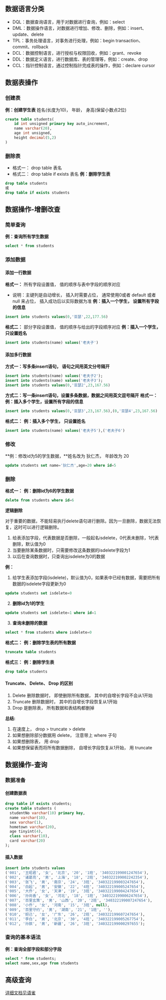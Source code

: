 ## 数据语言分类
- DQL：数据查询语言，用于对数据进行查询，例如：select
- DML：数据操作语言，对数据进行增加、修改、删除，例如：insert、update、delete
- TPL：事务处理语言，对事务进行处理，例如：begin transaction、commit、rollback
- DCL：数据控制语言，进行授权与权限回收，例如：grant、revoke
- DDL：数据定义语言，进行数据库、表的管理等，例如：create、drop
- CCL：指针控制语言，通过控制指针完成表的操作，例如：declare cursor

## 数据表操作
### 创建表
**例：创建学生表**
姓名(长度为10)， 年龄， 身高(保留小数点2位) 
``` sql
create table students(
    id int unsigned primary key auto_increment,
    name varchar(20),
    age int unsigned,
    height decimal(5,2)
)
```
### 删除表
- 格式一： drop table 表名 
- 格式二： drop table if exists 表名 
**例：删除学生表**
``` sql
drop table students
或 
drop table if exists students
```

## 数据操作-增删改查
### 简单查询
**例：查询所有学生数据**
```sql
select * from students
```
### 添加数据
#### 添加一行数据
**格式一：**
所有字段设置值， 值的顺序与表中字段的顺序对应
- 说明：主键列是自动增长， 插入时需要占位， 通常使用0或者 default 或者 null 来占位， 插入成功后以实际数据为准 
**例：插入一个学生， 设置所有字段的信息**
``` sql
insert into students values(0,'亚瑟',22,177.56)
```
**格式二：**
部分字段设置值， 值的顺序与给出的字段顺序对应
**例：插入一个学生， 只设置姓名** 
``` sql
insert into students(name) values('老夫子')
```
#### 添加多行数据
**方式一：写多条insert语句， 语句之间用英文分号隔开**
``` sql
insert into students(name) values('老夫子2');
insert into students(name) values('老夫子3');
insert into students values(0,'亚瑟2',23,167.56)
```
**方式二：写一条insert语句，设置多条数据，数据之间用英文逗号隔开**
**格式一：**
**例：插入多个学生，设置所有字段的信息**
``` sql
insert into students values(0,'亚瑟3',23,167.56),(0,'亚瑟4',23,167.56)
```
**格式二：**
**例：插入多个学生， 只设置姓名**
``` sql
insert into students(name) values('老夫子5'),('老夫子6')
```
### 修改
**例：修改id为5的学生数据，**姓名改为 狄仁杰， 年龄改为 20 
```sql
update students set name='狄仁杰',age=20 where id=5
```
### 删除
**格式一：**
**例：删除id为6的学生数据**
```sql
delete from students where id=6
```

**逻辑删除**

对于重要的数据，不能轻易执行delete语句进行删除。因为一旦删除，数据无法恢复，这时可以进行逻辑删除。
1. 给表添加字段，代表数据是否删除，一般起名isdelete，0代表未删除，1代表删除，默认值为0
2. 当要删除某条数据时，只需要修改这条数据的isdelete字段为1
3. 以后在查询数据时，只查询出isdelete为0的数据  

**例：**
1. 给学生表添加字段(isdelete)，默认值为0，如果表中已经有数据，需要把所有数据的isdelete字段更新为0
```sql
update students set isdelete=0
```
2. **删除id为1的学生**
```sql
update students set isdelete=1 where id=1
```
3. **查询未删除的数据**
```sql
select * from students where isdelete=0
```

**格式二：**
**例：删除学生表的所有数据**
```sql
truncate table students
```

**格式三：**
**例：删除学生表**
```sql
drop table students
```
#### Truncate、 Delete、 Drop 的区别
1. Delete 删除数据时， 即使删除所有数据， 其中的自增长字段不会从1开始
2. Truncate 删除数据时， 其中的自增长字段恢复从1开始
3. Drop 是删除表， 所有数据和表结构都删掉

**总结:**
1. 在速度上， drop > truncate > delete
2. 如果想删除部分数据用 delete， 注意带上 where 子句
3. 如果想删除表， 用 drop
4. 如果想保留表而将所有数据删除， 自增长字段恢复从1开始， 用 truncate

## 数据操作-查询
### 数据准备
#### 创建数据表
```sql
drop table if exists students;
create table students (
  studentNo varchar(10) primary key,
  name varchar(10),
  sex varchar(1),
  hometown varchar(20),
  age tinyint(4),
  class varchar(10),
  card varchar(20)
);
```
#### 插入数据
```sql
insert into students values
('001', '王昭君', '女', '北京', '20', '1班', '340322199001247654'),
('002', '诸葛亮', '男', '上海', '18', '2班', '340322199002242354'),
('003', '张飞', '男', '南京', '24', '3班', '340322199003247654'),
('004', '白起', '男', '安徽', '22', '4班', '340322199005247654'),
('005', '大乔', '女', '天津', '19', '3班', '340322199004247654'),
('006', '孙尚香', '女', '河北', '18', '1班', '340322199006247654'),
('007', '百里玄策', '男', '山西', '20', '2班', '340322199007247654'),
('008', '小乔', '女', '河南', '15', '3班', null),
('009', '百里守约', '男', '湖南', '21', '1班', ''),
('010', '妲己', '女', '广东', '26', '2班', '340322199607247654'),
('011', '李白', '男', '北京', '30', '4班', '340322199005267754'),
('012', '孙膑', '男', '新疆', '26', '3班', '340322199000297655');
```
### 查询的基本语法
**例：查询全部字段和部分字段**
```sql
select * from students;
select name,sex,age from students
```
## 高级查询
[详细文档见语雀](https://www.yuque.com/loulou-ambjk/welvha/epwxau)
